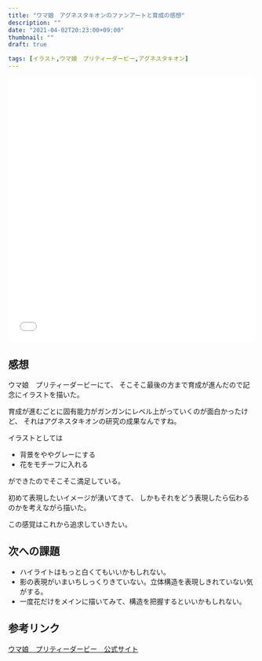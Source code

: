 ```yaml
---
title: "ウマ娘　アグネスタキオンのファンアートと育成の感想"
description: ""
date: "2021-04-02T20:23:00+09:00"
thumbnail: ""
draft: true

tags: [イラスト,ウマ娘　プリティーダービー,アグネスタキオン]
---
```

<div style="max-width: 722px;"><div style="left: 0; width: 100%; height: 0; position: relative; padding-bottom: 106.9767%;"><iframe src="//cdn.iframe.ly/api/iframe?url=https%3A%2F%2Fwww.pixiv.net%2Fartworks%2F88763371&amp;key=a821177d432254580d038725ee2ff7a1" style="border: 0; top: 0; left: 0; width: 100%; height: 100%; position: absolute;" allowfullscreen></iframe></div></div>

## 感想
ウマ娘　プリティーダービーにて、
そこそこ最後の方まで育成が進んだので記念にイラストを描いた。

育成が進むごとに固有能力がガンガンにレベル上がっていくのが面白かったけど、
それはアグネスタキオンの研究の成果なんですね。

イラストとしては
- 背景をややグレーにする
- 花をモチーフに入れる

ができたのでそこそこ満足している。

初めて表現したいイメージが湧いてきて、
しかもそれをどう表現したら伝わるのかを考えながら描いた。

この感覚はこれから追求していきたい。

## 次への課題
- ハイライトはもっと白くてもいいかもしれない。
- 影の表現がいまいちしっくりきていない。立体構造を表現しきれていない気がする。
- 一度花だけをメインに描いてみて、構造を把握するといいかもしれない。

## 参考リンク
[ウマ娘　プリティーダービー　公式サイト](https://umamusume.jp)